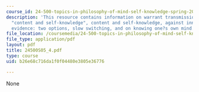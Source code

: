 ```yaml
---
course_id: 24-500-topics-in-philosophy-of-mind-self-knowledge-spring-2005
description: 'This resource contains information on warrant transmission, Boghossian?s
  "content and self-knowledge", content and self-knowledge, against inner observation,
  evidence: two options, slow switching, and on knowing one?s own mind.'
file_location: /coursemedia/24-500-topics-in-philosophy-of-mind-self-knowledge-spring-2005/b26e68c716da1f0f04480e3805e36776_24500S05_4.pdf
file_type: application/pdf
layout: pdf
title: 24500S05_4.pdf
type: course
uid: b26e68c716da1f0f04480e3805e36776

---
```

None